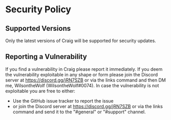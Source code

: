 # Security Policy

## Supported Versions
Only the latest versions of Craig will be supported for security updates.

## Reporting a Vulnerability

If you find a vulnerability in Craig please report it immediately.
If you deem the vulnerability exploitable in any shape or form please join the Discord server at https://discord.gg/jRN7SZB or via the links command and then DM me, WilsontheWolf (WilsontheWolf#0074).
In case the vulnerability is not exploitable you are free to either:

-   Use the GitHub issue tracker to report the issue
-   or join the Discord server at https://discord.gg/jRN7SZB or via the links command and send it to the "#general" or "#support" channel.
